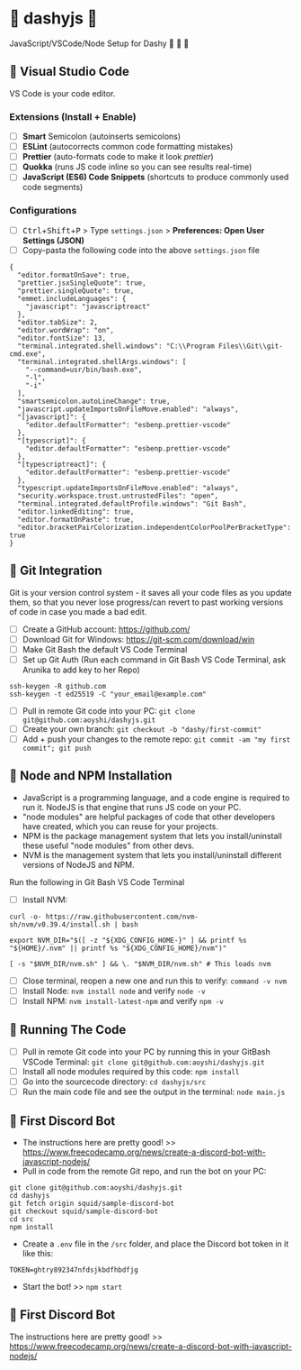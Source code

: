# :purple_heart: dashyjs :purple_heart:

JavaScript/VSCode/Node Setup for Dashy :purple_heart: :purple_heart: :purple_heart:

## :purple_heart: Visual Studio Code

VS Code is your code editor.

### Extensions (Install + Enable)

- [ ] **Smart** Semicolon (autoinserts semicolons)
- [ ] **ESLint** (autocorrects common code formatting mistakes)
- [ ] **Prettier** (auto-formats code to make it look _prettier_)
- [ ] **Quokka** (runs JS code inline so you can see results real-time)
- [ ] **JavaScript (ES6) Code Snippets** (shortcuts to produce commonly used code segments)

### Configurations

- [ ] <kbd>Ctrl</kbd>+<kbd>Shift</kbd>+<kbd>P</kbd> > Type `settings.json` > **Preferences: Open User Settings (JSON)**
- [ ] Copy-pasta the following code into the above `settings.json` file

```
{
  "editor.formatOnSave": true,
  "prettier.jsxSingleQuote": true,
  "prettier.singleQuote": true,
  "emmet.includeLanguages": {
    "javascript": "javascriptreact"
  },
  "editor.tabSize": 2,
  "editor.wordWrap": "on",
  "editor.fontSize": 13,
  "terminal.integrated.shell.windows": "C:\\Program Files\\Git\\git-cmd.exe",
  "terminal.integrated.shellArgs.windows": [
    "--command=usr/bin/bash.exe",
    "-l",
    "-i"
  ],
  "smartsemicolon.autoLineChange": true,
  "javascript.updateImportsOnFileMove.enabled": "always",
  "[javascript]": {
    "editor.defaultFormatter": "esbenp.prettier-vscode"
  },
  "[typescript]": {
    "editor.defaultFormatter": "esbenp.prettier-vscode"
  },
  "[typescriptreact]": {
    "editor.defaultFormatter": "esbenp.prettier-vscode"
  },
  "typescript.updateImportsOnFileMove.enabled": "always",
  "security.workspace.trust.untrustedFiles": "open",
  "terminal.integrated.defaultProfile.windows": "Git Bash",
  "editor.linkedEditing": true,
  "editor.formatOnPaste": true,
  "editor.bracketPairColorization.independentColorPoolPerBracketType": true
}
```

## :purple_heart: Git Integration

Git is your version control system - it saves all your code files as you update them, so that you never lose progress/can revert to past working versions of code in case you made a bad edit.

- [ ] Create a GitHub account: https://github.com/
- [ ] Download Git for Windows: https://git-scm.com/download/win
- [ ] Make Git Bash the default VS Code Terminal
- [ ] Set up Git Auth (Run each command in Git Bash VS Code Terminal, ask Arunika to add key to her Repo)

```
ssh-keygen -R github.com
ssh-keygen -t ed25519 -C "your_email@example.com"
```

- [ ] Pull in remote Git code into your PC: `git clone git@github.com:aoyshi/dashyjs.git`
- [ ] Create your own branch: `git checkout -b "dashy/first-commit"`
- [ ] Add + push your changes to the remote repo: `git commit -am "my first commit"; git push`

## :purple_heart: Node and NPM Installation

- JavaScript is a programming language, and a code engine is required to run it. NodeJS is that engine that runs JS code on your PC.
- "node modules" are helpful packages of code that other developers have created, which you can reuse for your projects.
- NPM is the package management system that lets you install/uninstall these useful "node modules" from other devs.
- NVM is the management system that lets you install/uninstall different versions of NodeJS and NPM.

Run the following in Git Bash VS Code Terminal

- [ ] Install NVM:

```
curl -o- https://raw.githubusercontent.com/nvm-sh/nvm/v0.39.4/install.sh | bash

export NVM_DIR="$([ -z "${XDG_CONFIG_HOME-}" ] && printf %s "${HOME}/.nvm" || printf %s "${XDG_CONFIG_HOME}/nvm")"

[ -s "$NVM_DIR/nvm.sh" ] && \. "$NVM_DIR/nvm.sh" # This loads nvm
```

- [ ] Close terminal, reopen a new one and run this to verify: `command -v nvm`
- [ ] Install Node: `nvm install node` and verify `node -v`
- [ ] Install NPM: `nvm install-latest-npm` and verify `npm -v`

## :purple_heart: Running The Code

- [ ] Pull in remote Git code into your PC by running this in your GitBash VSCode Terminal: `git clone git@github.com:aoyshi/dashyjs.git`
- [ ] Install all node modules required by this code: `npm install`
- [ ] Go into the sourcecode directory: `cd dashyjs/src`
- [ ] Run the main code file and see the output in the terminal: `node main.js`

## :purple_heart: First Discord Bot

- The instructions here are pretty good! >> https://www.freecodecamp.org/news/create-a-discord-bot-with-javascript-nodejs/
- Pull in code from the remote Git repo, and run the bot on your PC:

```
git clone git@github.com:aoyshi/dashyjs.git
cd dashyjs
git fetch origin squid/sample-discord-bot
git checkout squid/sample-discord-bot
cd src
npm install
```

- Create a `.env` file in the `/src` folder, and place the Discord bot token in it like this:

```
TOKEN=ghtry892347nfdsjkbdfhbdfjg
```

- Start the bot! >> `npm start`

## :purple_heart: First Discord Bot

The instructions here are pretty good! >> https://www.freecodecamp.org/news/create-a-discord-bot-with-javascript-nodejs/
